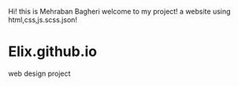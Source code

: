 Hi!
this is Mehraban Bagheri
welcome to my project!
a website using html,css,js.scss.json!


# Elix.github.io
web design project
